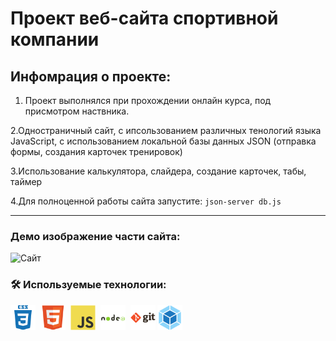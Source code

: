 # Проект веб-сайта спортивной компании


## Инфомрация о проекте:

1. Проект выполнялся при прохождении онлайн курса, под присмотром наствника.

2.Одностраничный сайт, с ипсользованием различных тенологий языка JavaScript, с использованием локальной базы данных JSON (отправка формы, создания карточек тренировок)

3.Использование калькулятора, слайдера, создание карточек, табы, таймер

4.Для полноценной работы сайта запустите:
`json-server db.js`

---

### Демо изображение части сайта:
![Сайт](https://user-images.githubusercontent.com/105373862/182029718-65890f3c-10f0-4f03-883b-bfe0ce513897.png)

### :hammer_and_wrench: Используемые технологии:
<div>
  <img src="https://github.com/devicons/devicon/blob/master/icons/css3/css3-plain-wordmark.svg"  title="CSS3" alt="CSS" width="40" height="40"/>&nbsp;
  <img src="https://github.com/devicons/devicon/blob/master/icons/html5/html5-original.svg" title="HTML5" alt="HTML" width="40" height="40"/>&nbsp;
  <img src="https://github.com/devicons/devicon/blob/master/icons/javascript/javascript-original.svg" title="JavaScript" alt="JavaScript" width="40" height="40"/>&nbsp;
  <img src="https://github.com/devicons/devicon/blob/master/icons/nodejs/nodejs-original-wordmark.svg" title="NodeJS" alt="NodeJS" width="40" height="40"/>&nbsp;
  <img src="https://github.com/devicons/devicon/blob/master/icons/git/git-original-wordmark.svg" title="Git" **alt="Git" width="40" height="40"/>
  <img src="https://github.com/devicons/devicon/blob/master/icons/webpack/webpack-original.svg" title="Git" **alt="Git" width="40" height="40"/>
</div>

